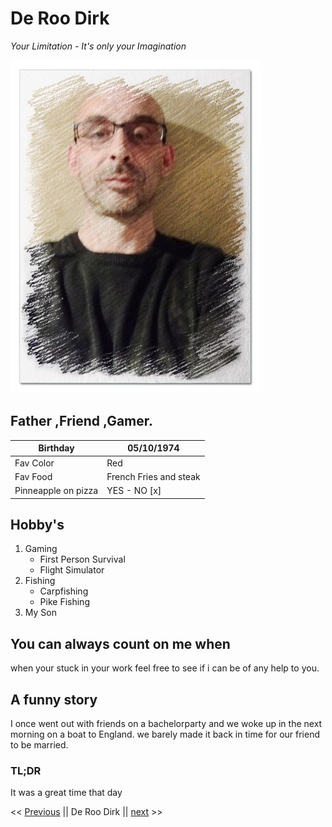 # De Roo Dirk
*Your Limitation - It's only your Imagination*

![Drag Racing](https://raw.githubusercontent.com/DeRooDirk/markdown-challenge/main/dirkkk.jpg)

## Father ,Friend ,Gamer.

| Birthday | 05/10/1974 |
| --- | ---------- |
| Fav Color | Red | 
| Fav Food | French Fries and steak | 
|Pinneapple on pizza | YES - NO  [x]  | 

## Hobby's
1. Gaming
    - First Person Survival
    - Flight Simulator
2. Fishing
    - Carpfishing
    - Pike Fishing
3. My Son

## You can always count on me when

when your stuck in your work feel free to see if i can be of any help to you.

## A funny story

I once went out with friends on a bachelorparty and we woke up in the next morning on a boat to England. we barely made it back in time for our friend to be married.

### TL;DR 
 It was a great time that day 


<< [Previous](www.google.com) || De Roo Dirk || [next](www.facebook.com) >>
